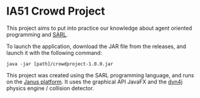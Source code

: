 # IA51 Crowd Project

This project aims to put into practice our knowledge about agent oriented programming and [SARL](http://www.sarl.io/).

To launch the application, download the JAR file from the releases, and launch it with the following command:
```
java -jar [path]/crowdproject-1.0.0.jar
```

This project was created using the SARL programming language, and runs on the [Janus platform](http://www.janusproject.io/). It uses the graphical API JavaFX and the [dyn4j](http://www.dyn4j.org/) physics engine / collision detector.
